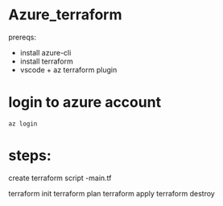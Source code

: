 # Azure_terraform

prereqs:

 - install azure-cli
 - install terraform
 - vscode  + az terraform plugin


# login to azure account

`az login`

# steps:


create terraform script 
-main.tf

terraform init
terraform plan
terraform apply
terraform destroy
